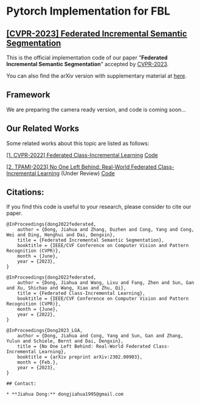 # Pytorch Implementation for FBL

## [[CVPR-2023] Federated Incremental Semantic Segmentation](https://openaccess.thecvf.com/content/CVPR2022/html/Dong_Federated_Class-Incremental_Learning_CVPR_2022_paper.html)

This is the official implementation code of our paper "**Federated Incremental Semantic Segmentation**" accepted by [CVPR-2023](https://cvpr2023.thecvf.com/). 

You can also find the arXiv version with supplementary material at [here](https://arxiv.org/abs/2203.11473).


## Framework

We are preparing the camera ready version, and code is coming soon...


## Our Related Works

Some related works about this topic are listed as follows:

[[1. CVPR-2022] Federated Class-Incremental Learning](https://openaccess.thecvf.com/content/CVPR2022/html/Dong_Federated_Class-Incremental_Learning_CVPR_2022_paper.html) [Code](https://github.com/conditionWang/FCIL)

[[2. TPAMI-2023] No One Left Behind: Real-World Federated Class-Incremental Learning](https://arxiv.org/abs/2302.00903v1) (Under Review) [Code](https://github.com/jiahuadong/lga)


## Citations:

If you find this code is useful to your research, please consider to cite our paper.

```
@InProceedings{dong2022federated,
    author = {Dong, Jiahua and Zhang, Duzhen and Cong, Yang and Cong, Wei and Ding, Henghui and Dai, Dengxin},
    title = {Federated Incremental Semantic Segmentation},
    booktitle = {IEEE/CVF Conference on Computer Vision and Pattern Recognition (CVPR)},
    month = {June},
    year = {2023},
}
```
```
@InProceedings{dong2022federated,
    author = {Dong, Jiahua and Wang, Lixu and Fang, Zhen and Sun, Gan and Xu, Shichao and Wang, Xiao and Zhu, Qi},
    title = {Federated Class-Incremental Learning},
    booktitle = {IEEE/CVF Conference on Computer Vision and Pattern Recognition (CVPR)},
    month = {June},
    year = {2022},
}
```
```
@InProceedings{Dong2023_LGA,
    author = {Dong, Jiahua and Cong, Yang and Sun, Gan and Zhang, Yulun and Schiele, Bernt and Dai, Dengxin},
    title = {No One Left Behind: Real-World Federated Class-Incremental Learning},
    booktitle = {arXiv preprint arXiv:2302.00903},
    month = {Feb.},
    year = {2023},
}

## Contact:

* **Jiahua Dong:** dongjiahua1995@gmail.com
